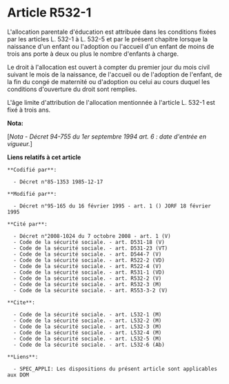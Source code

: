 # Article R532-1

L'allocation parentale d'éducation est attribuée dans les conditions     fixées par les articles L. 532-1 à L. 532-5 et par
le présent chapitre lorsque la naissance d'un enfant ou l'adoption ou l'accueil d'un enfant de moins de trois ans porte à
deux ou plus le nombre d'enfants à charge. 

Le droit à l'allocation est ouvert à compter du premier jour du mois civil suivant le mois de la naissance, de l'accueil ou
de l'adoption de l'enfant, de la fin du congé de maternité ou d'adoption ou celui au cours duquel les conditions d'ouverture
du droit sont remplies. 

L'âge limite d'attribution de l'allocation mentionnée à l'article L. 532-1 est fixé à trois ans.

**Nota:**

[*Nota - Décret 94-755 du 1er septembre 1994 art. 6 : date d'entrée en vigueur.*]

**Liens relatifs à cet article**

	**Codifié par**:

	  - Décret n°85-1353 1985-12-17

	**Modifié par**:

	  - Décret n°95-165 du 16 février 1995 - art. 1 () JORF 18 février 1995

	**Cité par**:

	  - Décret n°2008-1024 du 7 octobre 2008 - art. 1 (V)
	  - Code de la sécurité sociale. - art. D531-18 (V)
	  - Code de la sécurité sociale. - art. D531-23 (VT)
	  - Code de la sécurité sociale. - art. D544-7 (V)
	  - Code de la sécurité sociale. - art. R522-2 (VD)
	  - Code de la sécurité sociale. - art. R522-4 (V)
	  - Code de la sécurité sociale. - art. R531-1 (VD)
	  - Code de la sécurité sociale. - art. R532-2 (V)
	  - Code de la sécurité sociale. - art. R532-3 (M)
	  - Code de la sécurité sociale. - art. R553-3-2 (V)

	**Cite**:

	  - Code de la sécurité sociale. - art. L532-1 (M)
	  - Code de la sécurité sociale. - art. L532-2 (M)
	  - Code de la sécurité sociale. - art. L532-3 (M)
	  - Code de la sécurité sociale. - art. L532-4 (M)
	  - Code de la sécurité sociale. - art. L532-5 (M)
	  - Code de la sécurité sociale. - art. L532-6 (Ab)

	**Liens**:

	  - SPEC_APPLI: Les dispositions du présent article sont applicables aux DOM

